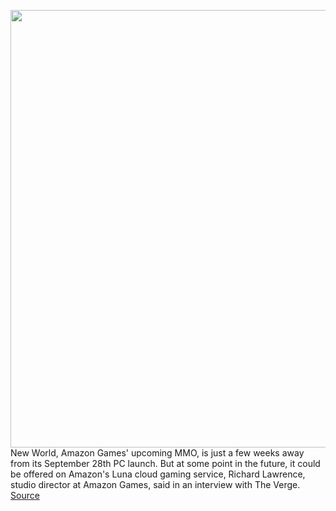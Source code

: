 <img src='https://cdn.vox-cdn.com/thumbor/jMWllm-l8gdDUV0p0A6rH5_RHkY=/0x0:1920x1080/1200x800/filters:focal(507x381:813x687)/cdn.vox-cdn.com/uploads/chorus_image/image/69839915/gallery2.0.jpeg' width='700px' /><br/>
New World, Amazon Games' upcoming MMO, is just a few weeks away from its September 28th PC launch. But at some point in the future, it could be offered on Amazon's Luna cloud gaming service, Richard Lawrence, studio director at Amazon Games, said in an interview with The Verge.
<a href='https://www.theverge.com/2021/9/10/22663690/amazon-new-world-luna-cloud-gaming'> Source <a/>